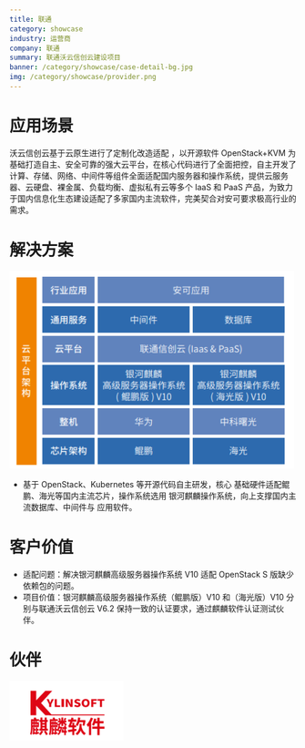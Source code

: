 ```yaml
---
title: 联通
category: showcase
industry: 运营商
company: 联通
summary: 联通沃云信创云建设项目
banner: /category/showcase/case-detail-bg.jpg
img: /category/showcase/provider.png
---
```


# 应用场景

沃云信创云基于云原生进行了定制化改造适配 ，以开源软件 OpenStack+KVM 为基础打造自主、安全可靠的强大云平台，在核心代码进行了全面把控，自主开发了计算、存储、网络、中间件等组件全面适配国内服务器和操作系统，提供云服务器、云硬盘、裸金属、负载均衡、虚拟私有云等多个 IaaS 和 PaaS 产品，为致力于国内信息化生态建设适配了多家国内主流软件，完美契合对安可要求极高行业的需求。

# 解决方案

<img src="./media/image1.png" width="500" >

-   基于 OpenStack、Kubernetes 等开源代码自主研发，核心
基础硬件适配鲲鹏、海光等国内主流芯片，操作系统选用
银河麒麟操作系统，向上支撑国内主流数据库、中间件与
应用软件。






# 客户价值

-   适配问题：解决银河麒麟高级服务器操作系统 V10 适配 OpenStack S 版缺少依赖包的问题。
-   项目价值：银河麒麟高级服务器操作系统（鲲鹏版）V10 和（海光版）V10 分别与联通沃云信创云 V6.2 保持一致的认证要求，通过麒麟软件认证测试伙伴。

# 伙伴

<img src="./media/image2.png" width="200" >
